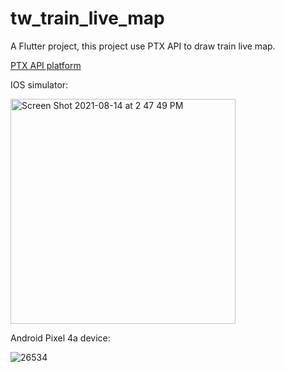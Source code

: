 # tw_train_live_map

A Flutter project, this project use PTX API to draw train live map.

[PTX API platform](https://ptx.transportdata.tw/PTX/Management/AccountLogin)

IOS simulator:

<img width="360" alt="Screen Shot 2021-08-14 at 2 47 49 PM" src="https://user-images.githubusercontent.com/64124476/129437808-004bd6ec-6754-415f-832c-6b006ec4c6de.png">

Android Pixel 4a device:

![26534](https://user-images.githubusercontent.com/64124476/129438009-66abd9f9-54ed-4f5c-bc3a-3ec8baa74645.jpg)




